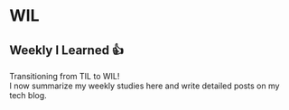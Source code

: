 # WIL
## Weekly I Learned 👍
Transitioning from TIL to WIL!  
I now summarize my weekly studies here and write detailed posts on my tech blog.

